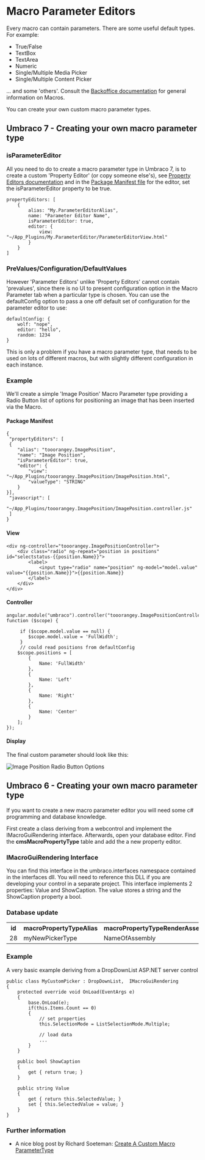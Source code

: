 # Macro Parameter Editors

Every macro can contain parameters. There are some useful default types.  For example: 

* True/False
* TextBox
* TextArea
* Numeric
* Single/Multiple Media Picker
* Single/Multiple Content Picker

... and some 'others'.  Consult the [Backoffice documentation](../../Using-Umbraco/Backoffice-Overview.md) for general information on Macros.

You can create your own custom macro parameter types.

## Umbraco 7 - Creating your own macro parameter type ##

### isParameterEditor ###
All you need to do to create a macro parameter type in Umbraco 7, is to create a custom 'Property Editor' (or copy someone else's), see [Property Editors documentation](../../Extending/Property-Editors/index.md)
and in the [Package Manifest file](../../Extending/Property-Editors/package-manifest.md) for the editor, set the isParameterEditor property to be true.

    propertyEditors: [ 
        {
            alias: "My.ParameterEditorAlias",
            name: "Parameter Editor Name",
            isParameterEditor: true,
            editor: {
                view: "~/App_Plugins/My.ParameterEditor/ParameterEditorView.html"
            }
        }
    ]
### PreValues/Configuration/DefaultValues ###
However 'Parameter Editors' unlike 'Property Editors' cannot contain 'prevalues', since there is no UI to present configuration option in the Macro Parameter tab when a particular type is chosen. You can use the defaultConfig option to pass a one off default set of configuration for the parameter editor to use:

    defaultConfig: {
        wolf: "nope",
        editor: "hello",
        random: 1234
    }

This is only a problem if you have a macro parameter type, that needs to be used on lots of different macros, but with slightly different configuration in each instance.

### Example ###

We'll create a simple 'Image Position' Macro Parameter type providing a Radio Button list of options for positioning an image that has been inserted via the Macro.

#### Package Manifest ####

    {
     "propertyEditors": [
     {
        "alias": "tooorangey.ImagePosition",
        "name": "Image Position",
        "isParameterEditor": true,
        "editor": {
            "view": "~/App_Plugins/tooorangey.ImagePosition/ImagePosition.html",
            "valueType": "STRING"
        }
    }],
     "javascript": [
        "~/App_Plugins/tooorangey.ImagePosition/ImagePosition.controller.js"
     ]
    }

#### View ####

    <div ng-controller="tooorangey.ImagePositionController">
        <div class="radio" ng-repeat="position in positions" id="selectstatus-{{position.Name}}">
            <label>
                <input type="radio" name="position" ng-model="model.value" value="{{position.Name}}">{{position.Name}}
            </label>
        </div>
    </div>

#### Controller ####

    angular.module("umbraco").controller("tooorangey.ImagePositionController", function ($scope) {

         if ($scope.model.value == null) {
            $scope.model.value = 'FullWidth';
         }
         // could read positions from defaultConfig
        $scope.positions = [
            {
                Name: 'FullWidth'
            },
            {
                Name: 'Left'
            },
            {
                Name: 'Right'
            },
            {
                Name: 'Center'
            }
        ];
    });

#### Display ####

The final custom parameter should look like this:

![Image Position Radio Button Options](images/image-position.png)

## Umbraco 6 - Creating your own macro parameter type ##

If you want to create a new macro parameter editor you will need some c# programming and database knowledge.

First create a class deriving from a webcontrol and implement the IMacroGuiRendering interface. Afterwards, open your database editor.  Find the **cmsMacroPropertyType** table and add the a new property editor.

### IMacroGuiRendering Interface ###
You can find this interface in the umbraco.interfaces namespace contained in the interfaces dll.  You will need to reference this DLL if you are developing your control in a separate project.
This interface implements 2 properties:  Value and ShowCaption.
The value stores a string  and the ShowCaption property a bool.

### Database update ###
<table>
<tr><th>
id</th><th>macroPropertyTypeAlias</th><th>macroPropertyTypeRenderAssembly</th><th>macroPropertyTypeRenderType</th><th>macroPropertyTypeBaseType</th></tr>
<tr><td>
28</td><td>myNewPickerType</td><td>NameOfAssembly</td><td>FullName.OfType.IncludingNamespace</td><td>String</td></tr></table>

### Example ###
A very basic example deriving from a DropDownList ASP.NET server control

    public class MyCustomPicker : DropDownList,  IMacroGuiRendering 
    {
		protected override void OnLoad(EventArgs e)
        {
            base.OnLoad(e);
            if(this.Items.Count == 0)
            {
                // set properties
                this.SelectionMode = ListSelectionMode.Multiple;           

                // load data
                ...
            }
        }

        public bool ShowCaption
        {
            get { return true; }
        }

        public string Value
        {
            get { return this.SelectedValue; }
            set { this.SelectedValue = value; }
        }
    }


### Further information ###
* A nice blog post by Richard Soeteman: [Create A Custom Macro ParameterType](http://www.richardsoeteman.net/2010/01/04/CreateACustomMacroParameterType.aspx)
